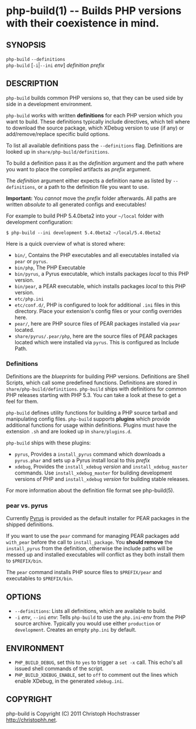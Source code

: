 # php-build(1) -- Builds PHP versions with their coexistence in mind.

## SYNOPSIS

`php-build` `--definitions` <br>
`php-build` [`-i`|`--ini` <var>env</var>] <var>definition</var> <var>prefix</var>

## DESCRIPTION

`php-build` builds common PHP versions so, that they
can be used side by side in a development environment.

`php-build` works with written **definitions** for each
PHP version which you want to build. These definitions
typically include directives, which tell where to download
the source package, which XDebug version to use (if any)
or add/remove/replace specific build options.

To list all available definitions pass the `--definitions`
flag. Definitions are looked up in `share/php-build/definitions`.

To build a definition pass it as the <var>definition</var> argument
and the path where you want to place the compiled artifacts
as <var>prefix</var> argument.

The <var>definition</var> argument either expects a definition name as
listed by `--definitions`, or a path to the definition file you
want to use.

**Important:** You *cannot* move the <var>prefix</var> folder
afterwards. All paths are written *absolute* to all
generated configs and executables!

For example to build PHP 5.4.0beta2 into your `~/local`
folder with development configuration:

`$ php-build --ini development 5.4.0beta2 ~/local/5.4.0beta2`

Here is a quick overview of what is stored where:

 * `bin/`, Contains the PHP executables and all executables installed via `pear` or `pyrus`.
 * `bin/php`, The PHP Executable
 * `bin/pyrus`, a Pyrus executable, which installs packages _local_ to this PHP version.
 * `bin/pear`, a PEAR executable, which installs packages _local_ to this PHP version.
 * `etc/php.ini`
 * `etc/conf.d/`, PHP is configured to look for additional
   `.ini` files in this directory. Place your extension's 
   config files or your config overrides here.
 * `pear/`, here are PHP source files of PEAR packages installed
   via `pear` located.
 * `share/pyrus/.pear/php`, here are the source files of PEAR packages located 
   which were installed via `pyrus`. This is configured as Include Path.

### Definitions

Definitions are the *blueprints* for building PHP versions. Definitions
are Shell Scripts, which call some predefined functions. Definitions are
stored in `share/php-build/definitions`. `php-build` ships with
definitions for common PHP releases starting with PHP 5.3. You can
take a look at these to get a feel for them.

`php-build` defines utility functions for building a PHP source tarball
and manipulating config files. `php-build` supports
**plugins** which provide additional functions for usage within
definitions. Plugins must have the extension `.sh` and 
are looked up in `share/plugins.d`.

`php-build` ships with these plugins:

 * `pyrus`, Provides a `install_pyrus` command which downloads
   a `pyrus.phar` and sets up a Pyrus install local to this <var>prefix</var>
 * `xdebug`, Provides the `install_xdebug` <var>version</var> and
   `install_xdebug_master` commands. Use `install_xdebug_master`
   for building development versions of PHP and `install_xdebug`
   <var>version</var> for building stable releases.

For more information about the definition file format see php-build(5).

### pear vs. pyrus

Currently [Pyrus](http://pear2.php.net/PEAR2_Pyrus) is provided
as the default installer for PEAR packages in the shipped definitions.

If you want to use the `pear` command for managing PEAR packages add
`with_pear` before the call to `install_package`. You __should remove__ the 
`install_pyrus` from the definition, otherwise the include paths
will be messed up and installed executables will conflict as they both
install them to `$PREFIX/bin`.

The `pear` command installs PHP source files to `$PREFIX/pear` and
executables to `$PREFIX/bin`.

## OPTIONS

 * `--definitions`:
   Lists all definitions, which are available to build.
 * `-i` <var>env</var>, `--ini` <var>env</var>:
   Tells `php-build` to use the `php.ini`-<var>env</var>
   from the PHP source archive. Typically you would
   use either `production` or `development`. Creates an
   empty `php.ini` by default.

## ENVIRONMENT

 * `PHP_BUILD_DEBUG`, set this to `yes` to trigger a `set -x`
   call. This echo's all issued shell commands of the script.
 * `PHP_BUILD_XDEBUG_ENABLE`, set to `off` to comment out the
   lines which enable XDebug, in the generated `xdebug.ini`.

## COPYRIGHT

php-build is Copyright (C) 2011 Christoph Hochstrasser
<http://christophh.net>.


[SYNOPSIS]: #SYNOPSIS "SYNOPSIS"
[DESCRIPTION]: #DESCRIPTION "DESCRIPTION"
[Definitions]: #Definitions "Definitions"
[OPTIONS]: #OPTIONS "OPTIONS"
[ENVIRONMENT]: #ENVIRONMENT "ENVIRONMENT"
[COPYRIGHT]: #COPYRIGHT "COPYRIGHT"


[php-build(1)]: php-build.1.html
